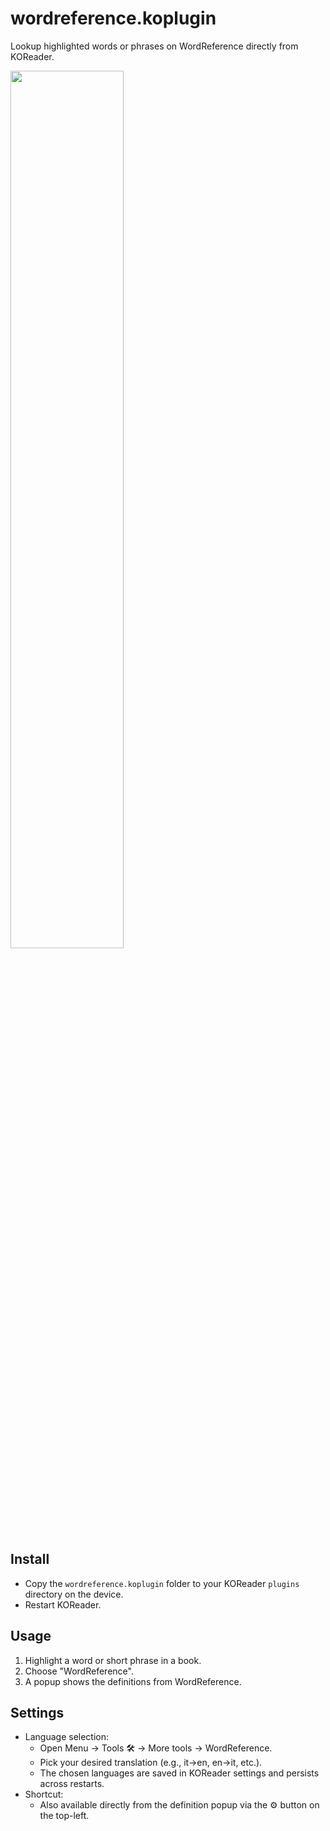 # wordreference.koplugin

Lookup highlighted words or phrases on WordReference directly from KOReader.

<p align="left">
<img src="https://github.com/user-attachments/assets/7f1d3281-30b5-468e-a9cf-0438ed77ca1d" width=60%>
</p>

## Install

- Copy the `wordreference.koplugin` folder to your KOReader `plugins` directory on the device.
- Restart KOReader.

## Usage

1. Highlight a word or short phrase in a book.
2. Choose "WordReference".
3. A popup shows the definitions from WordReference.

## Settings

- Language selection:
  - Open Menu → Tools 🛠️ → More tools → WordReference.
  - Pick your desired translation (e.g., it→en, en→it, etc.).
  - The chosen languages are saved in KOReader settings and persists across restarts.
- Shortcut:
  - Also available directly from the definition popup via the ⚙️ button on the top-left.
